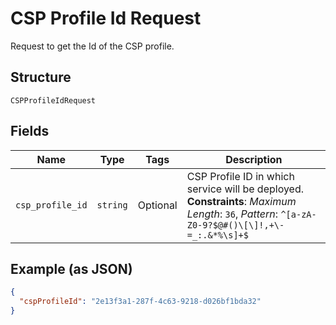 
# CSP Profile Id Request

Request to get the Id of the CSP profile.

## Structure

`CSPProfileIdRequest`

## Fields

| Name | Type | Tags | Description |
|  --- | --- | --- | --- |
| `csp_profile_id` | `string` | Optional | CSP Profile ID in which service will be deployed.<br>**Constraints**: *Maximum Length*: `36`, *Pattern*: `^[a-zA-Z0-9?$@#()\[\]!,+\-=_:.&*%\s]+$` |

## Example (as JSON)

```json
{
  "cspProfileId": "2e13f3a1-287f-4c63-9218-d026bf1bda32"
}
```

